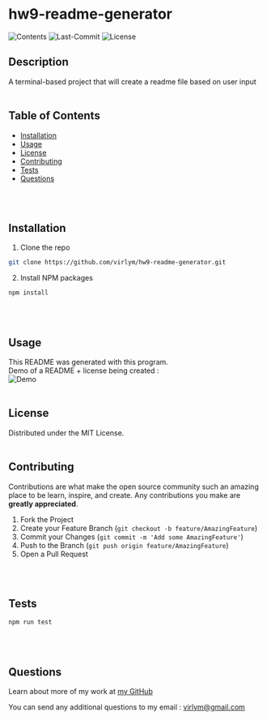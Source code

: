 # **hw9-readme-generator**
  ![Contents](https://img.shields.io/github/languages/top/virlym/hw9-readme-generator)
  ![Last-Commit](https://img.shields.io/github/last-commit/virlym/hw9-readme-generator)
  ![License](https://img.shields.io/github/license/virlym/hw9-readme-generator)
  ## **Description**
  
  A terminal-based project that will create a readme file based on user input
  <br><br>
  
  ## **Table of Contents**
  
  * [Installation](#Installation)
  * [Usage](#Usage)
  * [License](#License)
  * [Contributing](#Contributing)
  * [Tests](#Tests)
  * [Questions](#Questions)
  
  <br><br>
  
  ## **Installation**
  
  1. Clone the repo
  ```sh
  git clone https://github.com/virlym/hw9-readme-generator.git
  ``` 
  2. Install NPM packages
  ```sh
  npm install
  ```
  <br><br>
  
  ## **Usage**
  This README was generated with this program.<br>
  Demo of a README + license being created :<br>
  ![Demo](https://github.com/virlym/hw9-readne-generator/blob/master/assets/readmeDemo.gif)
  <br><br>
  
  ## **License**
  
  Distributed under the MIT License.
  <br><br>
  
  ## **Contributing**
  Contributions are what make the open source community such an amazing place to be learn, inspire, and create. Any contributions you make are **greatly appreciated**.
  
  1. Fork the Project
  2. Create your Feature Branch (`git checkout -b feature/AmazingFeature`)
  3. Commit your Changes (`git commit -m 'Add some AmazingFeature'`)
  4. Push to the Branch (`git push origin feature/AmazingFeature`)
  5. Open a Pull Request
  
  <br><br>
  
  ## **Tests**
  ```sh
  npm run test
  ```
  <br><br>
  
  ## **Questions**
  Learn about more of my work at [my GitHub](https://github.com/virlym)
  
  You can send any additional questions to my email : virlym@gmail.com